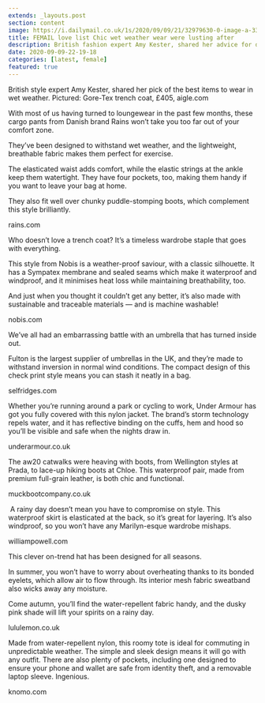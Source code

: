 ```yaml
---
extends: _layouts.post
section: content
image: https://i.dailymail.co.uk/1s/2020/09/09/21/32979630-0-image-a-33_1599682404462.jpg 
title: FEMAIL love list Chic wet weather wear were lusting after 
description: British fashion expert Amy Kester, shared her advice for dressing in wet weather as the seasons change. She suggests investing in a trench coat because they go with everything. 
date: 2020-09-09-22-19-18 
categories: [latest, female] 
featured: true 
--- 
```

British style expert Amy Kester, shared her pick of the best items to wear in wet weather. Pictured: Gore-Tex trench coat, £405, aigle.com

With most of us having turned to loungewear in the past few months, these cargo pants from Danish brand Rains won’t take you too far out of your comfort zone.

They’ve been designed to withstand wet weather, and the lightweight, breathable fabric makes them perfect for exercise.

The elasticated waist adds comfort, while the elastic strings at the ankle keep them watertight. They have four pockets, too, making them handy if you want to leave your bag at home.

They also fit well over chunky puddle-stomping boots, which complement this style brilliantly.

rains.com

Who doesn’t love a trench coat? It’s a timeless wardrobe staple that goes with everything.

This style from Nobis is a weather-proof saviour, with a classic silhouette. It has a Sympatex membrane and sealed seams which make it waterproof and windproof, and it minimises heat loss while maintaining breathability, too.

And just when you thought it couldn’t get any better, it’s also made with sustainable and traceable materials — and is machine washable!

nobis.com

We’ve all had an embarrassing battle with an umbrella that has turned inside out.

Fulton is the largest supplier of umbrellas in the UK, and they’re made to withstand inversion in normal wind conditions. The compact design of this check print style means you can stash it neatly in a bag.

selfridges.com

Whether you’re running around a park or cycling to work, Under Armour has got you fully covered with this nylon jacket. The brand’s storm technology repels water, and it has reflective binding on the cuffs, hem and hood so you’ll be visible and safe when the nights draw in.

underarmour.co.uk 

The aw20 catwalks were heaving with boots, from Wellington styles at Prada, to lace-up hiking boots at Chloe. This waterproof pair, made from premium full-grain leather, is both chic and functional.

muckbootcompany.co.uk

 A rainy day doesn’t mean you have to compromise on style. This waterproof skirt is elasticated at the back, so it’s great for layering. It’s also windproof, so you won’t have any Marilyn-esque wardrobe mishaps.

williampowell.com 

This clever on-trend hat has been designed for all seasons.

In summer, you won’t have to worry about overheating thanks to its bonded eyelets, which allow air to flow through. Its interior mesh fabric sweatband also wicks away any moisture.

Come autumn, you’ll find the water-repellent fabric handy, and the dusky pink shade will lift your spirits on a rainy day.

lululemon.co.uk

Made from water-repellent nylon, this roomy tote is ideal for commuting in unpredictable weather. The simple and sleek design means it will go with any outfit. There are also plenty of pockets, including one designed to ensure your phone and wallet are safe from identity theft, and a removable laptop sleeve. Ingenious.

knomo.com

